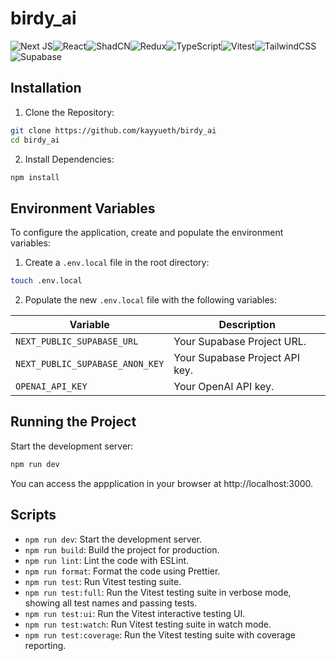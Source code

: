 # birdy_ai

![Next JS](https://img.shields.io/badge/Next-black?style=for-the-badge&logo=next.js&logoColor=white)![React](https://img.shields.io/badge/react-%2320232a.svg?style=for-the-badge&logo=react&logoColor=%2361DAFB)![ShadCN](https://img.shields.io/badge/shadcn%2Fui-171717?logo=shadcnui&logoColor=fff&style=for-the-badge)![Redux](https://img.shields.io/badge/-Redux-764ABC?style=for-the-badge&logo=redux)![TypeScript](https://img.shields.io/badge/typescript-%23007ACC.svg?style=for-the-badge&logo=typescript&logoColor=white)![Vitest](https://img.shields.io/badge/vitest-14b1ff?style=for-the-badge&logo=vitest&logoColor=white)![TailwindCSS](https://img.shields.io/badge/tailwindcss-%2338B2AC.svg?style=for-the-badge&logo=tailwind-css&logoColor=white)![Supabase](https://img.shields.io/badge/Supabase-3ECF8E?style=for-the-badge&logo=supabase&logoColor=white)

## Installation

1. Clone the Repository:

```bash
git clone https://github.com/kayyueth/birdy_ai
cd birdy_ai
```

2. Install Dependencies:

```bash
npm install
```

## Environment Variables

To configure the application, create and populate the environment variables:

1. Create a `.env.local` file in the root directory:

```bash
touch .env.local
```

2. Populate the new `.env.local` file with the following variables:

| Variable                        | Description                    |
| ------------------------------- | ------------------------------ |
| `NEXT_PUBLIC_SUPABASE_URL`      | Your Supabase Project URL.     |
| `NEXT_PUBLIC_SUPABASE_ANON_KEY` | Your Supabase Project API key. |
| `OPENAI_API_KEY`                | Your OpenAI API key.           |

## Running the Project

Start the development server:

```bash
npm run dev
```

You can access the appplication in your browser at http://localhost:3000.

## Scripts

- `npm run dev`: Start the development server.
- `npm run build`: Build the project for production.
- `npm run lint`: Lint the code with ESLint.
- `npm run format`: Format the code using Prettier.
- `npm run test`: Run Vitest testing suite.
- `npm run test:full`: Run the Vitest testing suite in verbose mode, showing all test names and passing tests.
- `npm run test:ui`: Run the Vitest interactive testing UI.
- `npm run test:watch`: Run Vitest testing suite in watch mode.
- `npm run test:coverage`: Run the Vitest testing suite with coverage reporting.
